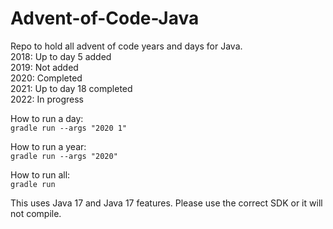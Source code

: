 # Advent-of-Code-Java
Repo to hold all advent of code years and days for Java.  
2018: Up to day 5 added  
2019: Not added  
2020: Completed  
2021: Up to day 18 completed  
2022: In progress  

How to run a day:  
`gradle run --args "2020 1"`

How to run a year:  
`gradle run --args "2020"`

How to run all:  
`gradle run`

This uses Java 17 and Java 17 features. Please use the correct SDK or it will not compile.
